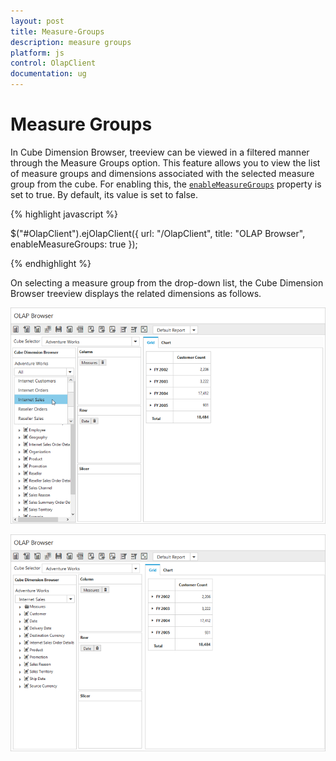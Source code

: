 ```yaml
---
layout: post
title: Measure-Groups
description: measure groups 
platform: js
control: OlapClient
documentation: ug
---
```


# Measure Groups 

In Cube Dimension Browser, treeview can be viewed in a filtered manner through the Measure Groups option. This feature allows you to view the list of measure groups and dimensions associated with the selected measure group from the cube. For enabling this, the [`enableMeasureGroups`](/js/api/ejolapclient#members:enablemeasuregroups) property is set to true. By default, its value is set to false.

{% highlight javascript %}

$("#OlapClient").ejOlapClient({
    url: "/OlapClient",
    title: "OLAP Browser",
    enableMeasureGroups: true
});

{% endhighlight %}

On selecting a measure group from the drop-down list, the Cube Dimension Browser treeview displays the related dimensions as follows.

![](Measure-Groups_images/beforemeasure.png)

![](Measure-Groups_images/aftermeasure.png)

